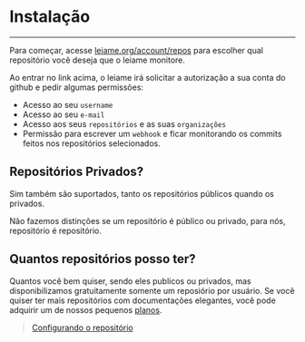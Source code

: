 # Instalação
---
Para começar, acesse [leiame.org/account/repos](http://leiame.org/account/repos) para escolher qual repositório você deseja que o leiame
monitore.

Ao entrar no link acima, o leiame irá solicitar a autorização a sua conta do github e pedir algumas permissões:
 - Acesso ao seu `username`
 - Acesso ao seu `e-mail`
 - Acesso aos seus `repositórios` e as suas `organizações`
 - Permissão para escrever um `webhook` e ficar monitorando os commits feitos nos repositórios selecionados.

## Repositórios Privados?

Sim também são suportados, tanto os repositórios públicos quando os privados.

Não fazemos distinções se um repositório é público ou privado, para nós, repositório é repositório.

## Quantos repositórios posso ter?

Quantos você bem quiser, sendo eles publicos ou privados, mas disponibilizamos gratuitamente somente um reposiório por usuário.
Se você quiser ter mais repositórios com documentações elegantes, você pode adquirir um de nossos pequenos [planos](http://leiame.org/#planos).


> [Configurando o repositório](/configuracao)